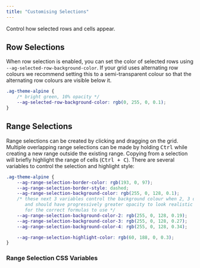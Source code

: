 ```yaml
---
title: "Customising Selections"
---
```


Control how selected rows and cells appear.

## Row Selections

When row selection is enabled, you can set the color of selected rows using `--ag-selected-row-background-color`. If your grid uses alternating row colours we recommend setting this to a semi-transparent colour so that the alternating row colours are visible below it.

```css
.ag-theme-alpine {
    /* bright green, 10% opacity */
    --ag-selected-row-background-color: rgb(0, 255, 0, 0.1);
}
```

<grid-example title='Custom Row Selection Colour' name='custom-row-selection-color' type='generated' options='{ "exampleHeight": 450 }'></grid-example>

## Range Selections

Range selections can be created by clicking and dragging on the grid. Multiple overlapping range selections can be made by holding <kbd>Ctrl</kbd> while creating a new range outside the existing range. Copying from a selection will briefly highlight the range of cells (<kbd>Ctrl + C</kbd>). There are several variables to control the selection and highlight style:

```css
.ag-theme-alpine {
    --ag-range-selection-border-color: rgb(193, 0, 97);
    --ag-range-selection-border-style: dashed;
    --ag-range-selection-background-color: rgb(255, 0, 128, 0.1);
    /* these next 3 variables control the background colour when 2, 3 or 4+ ranges overlap,
       and should have progressively greater opacity to look realistic - see the docs below
       for the correct formulas to use */
    --ag-range-selection-background-color-2: rgb(255, 0, 128, 0.19);
    --ag-range-selection-background-color-3: rgb(255, 0, 128, 0.27);
    --ag-range-selection-background-color-4: rgb(255, 0, 128, 0.34);

    --ag-range-selection-highlight-color: rgb(60, 188, 0, 0.3);
}
```

<grid-example title='Custom Range Selection Style' name='custom-range-selection-style' type='generated'  options='{ "enterprise": true, "modules": ["clientside", "range", "menu", "clipboard"] }'></grid-example>

### Range Selection CSS Variables

<api-documentation source='global-style-customisation-variables/resources/variables.json' section='variables' names='["--ag-range-selection-border-color", "--ag-range-selection-border-style", "--ag-range-selection-background-color", "--ag-range-selection-background-color-2", "--ag-range-selection-background-color-3", "--ag-range-selection-background-color-4", "--ag-range-selection-highlight-color"]' config='{"maxLeftColumnWidth": 35, "hideHeader": true}'></api-documentation>
